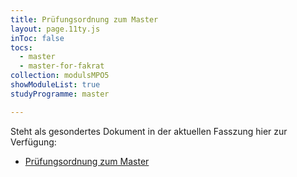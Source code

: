 ```yaml
---
title: Prüfungsordnung zum Master
layout: page.11ty.js
inToc: false
tocs:
  - master
  - master-for-fakrat  
collection: modulsMPO5
showModuleList: true
studyProgramme: master

---
```



Steht als gesondertes Dokument in der aktuellen Fasszung hier zur Verfügung:

* [Prüfungsordnung zum Master](/pruefungsordnungen/mpo5.pdf)

